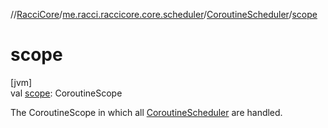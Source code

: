 //[RacciCore](../../../index.md)/[me.racci.raccicore.core.scheduler](../index.md)/[CoroutineScheduler](index.md)/[scope](scope.md)

# scope

[jvm]\
val [scope](scope.md): CoroutineScope

The CoroutineScope in which all [CoroutineScheduler](index.md) are handled.
